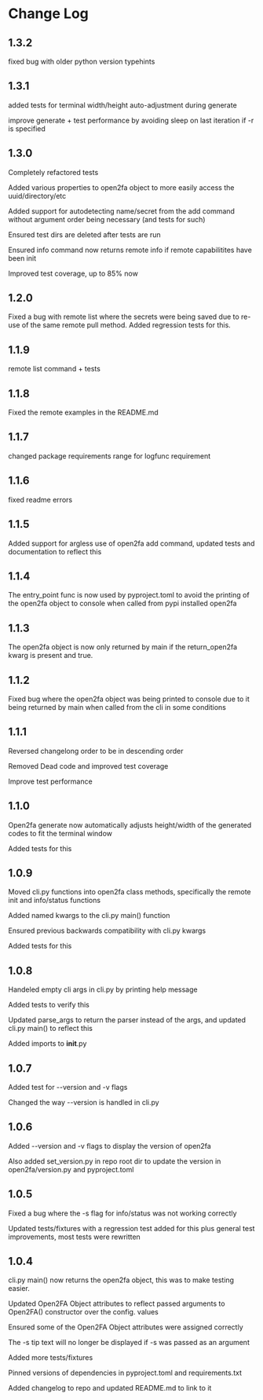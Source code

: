 # Change Log

## 1.3.2

fixed bug with older python version typehints

## 1.3.1

added tests for terminal width/height auto-adjustment during generate

improve generate + test performance by avoiding sleep on last iteration if -r is specified

## 1.3.0

Completely refactored tests

Added various properties to open2fa object to more easily access the uuid/directory/etc

Added support for autodetecting name/secret from the add command without argument order being necessary (and tests for such)

Ensured test dirs are deleted after tests are run

Ensured info command now returns remote info if remote capabilitites have been init

Improved test coverage, up to 85% now

## 1.2.0

Fixed a bug with remote list where the secrets were being saved due to re-use of the same remote pull method. Added regression tests for this.

## 1.1.9

remote list command + tests

## 1.1.8

Fixed the remote examples in the README.md

## 1.1.7

changed package requirements range for logfunc requirement

## 1.1.6

fixed readme errors

## 1.1.5

Added support for argless use of open2fa add command, updated tests and documentation to reflect this

## 1.1.4

The entry_point func is now used by pyproject.toml to avoid the printing of the open2fa object to console when called from pypi installed open2fa

## 1.1.3

The open2fa object is now only returned by main if the return_open2fa kwarg is present and true.

## 1.1.2

Fixed bug where the open2fa object was being printed to console due to it being returned by main when called from the cli in some conditions

## 1.1.1

Reversed changelong order to be in descending order

Removed Dead code and improved test coverage

Improve test performance

## 1.1.0

Open2fa generate now automatically adjusts height/width of the generated codes to fit the terminal window

Added tests for this

## 1.0.9

Moved cli.py functions into open2fa class methods, specifically the remote init and info/status functions

Added named kwargs to the cli.py main() function

Ensured previous backwards compatibility with cli.py kwargs

Added tests for this

## 1.0.8

Handeled empty cli args in cli.py by printing help message

Added tests to verify this

Updated parse_args to return the parser instead of the args, and updated cli.py main() to reflect this

Added imports to **init**.py

## 1.0.7

Added test for --version and -v flags

Changed the way --version is handled in cli.py

## 1.0.6

Added --version and -v flags to display the version of open2fa

Also added set_version.py in repo root dir to update the version in open2fa/version.py and pyproject.toml

## 1.0.5

Fixed a bug where the -s flag for info/status was not working correctly

Updated tests/fixtures with a regression test added for this plus general test improvements, most tests were rewritten

## 1.0.4

cli.py main() now returns the open2fa object, this was to make testing easier.

Updated Open2FA Object attributes to reflect passed arguments to Open2FA() constructor over the config. values

Ensured some of the Open2FA Object attributes were assigned correctly

The -s tip text will no longer be displayed if -s was passed as an argument

Added more tests/fixtures

Pinned versions of dependencies in pyproject.toml and requirements.txt

Added changelog to repo and updated README.md to link to it
